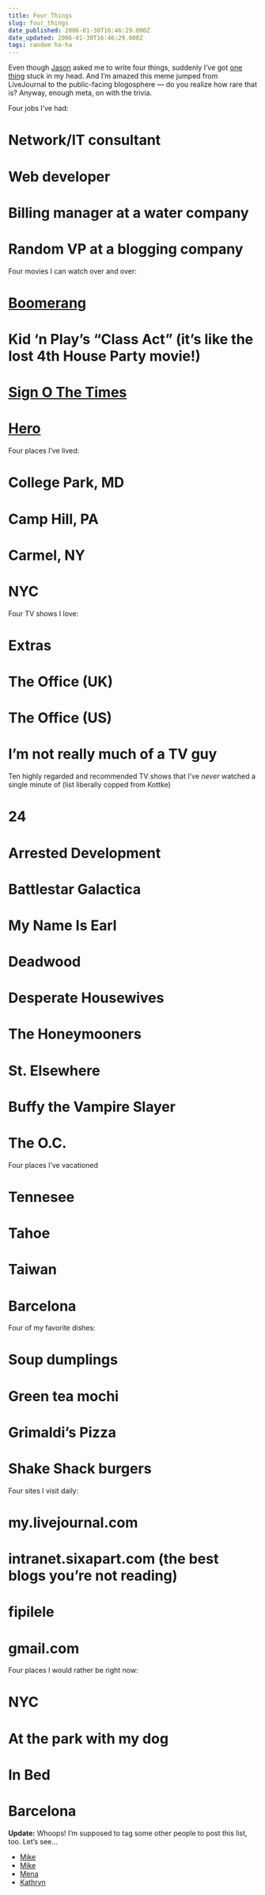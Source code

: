 ```yaml
---
title: Four Things
slug: four_things
date_published: 2006-01-30T16:46:29.000Z
date_updated: 2006-01-30T16:46:29.000Z
tags: random ha-ha
---
```


Even though [Jason](http://www.kottke.org/06/01/four-things) asked me to write four things, suddenly I’ve got [one thing](http://www.amazon.com/exec/obidos/ASIN/B0009SQ2VY/2020-20) stuck in my head. And I’m amazed this meme jumped from LiveJournal to the public-facing blogosphere — do you realize how rare that is? Anyway, enough meta, on with the trivia.

Four jobs I’ve had:

# Network/IT consultant

# Web developer

# Billing manager at a water company

# Random VP at a blogging company

Four movies I can watch over and over:

# [Boomerang](http://www.amazon.com/exec/obidos/ASIN/B00005JL72/2020-20)

# Kid ‘n Play’s “Class Act” (it’s like the lost 4th House Party movie!)

# [Sign O The Times](http://www.amazon.com/exec/obidos/ASIN/B0006ZHRPK/2020-20)

# [Hero](http://www.amazon.com/exec/obidos/ASIN/B00030590I/2020-20)

Four places I’ve lived:

# College Park, MD

# Camp Hill, PA

# Carmel, NY

# NYC

Four TV shows I love:

# Extras

# The Office (UK)

# The Office (US)

# I’m not really much of a TV guy

Ten highly regarded and recommended TV shows that I’ve *never* watched a single minute of (list liberally copped from Kottke)

# 24

# Arrested Development

# Battlestar Galactica

# My Name Is Earl

# Deadwood

# Desperate Housewives

# The Honeymooners

# St. Elsewhere

# Buffy the Vampire Slayer

# The O.C.

Four places I’ve vacationed

# Tennesee

# Tahoe

# Taiwan

# Barcelona

Four of my favorite dishes:

# Soup dumplings

# Green tea mochi

# Grimaldi’s Pizza

# Shake Shack burgers

Four sites I visit daily:

# my.livejournal.com

# intranet.sixapart.com (the best blogs you’re not reading)

# fipilele

# gmail.com

Four places I would rather be right now:

# NYC

# At the park with my dog

# In Bed

# Barcelona

**Update:** Whoops! I’m supposed to tag some other people to post this list, too. Let’s see…

- [Mike](http://cruftbox.com/)
- [Mike](http://www.muledesign.com/hoof/)
- [Mena](http://mena.typepad.com/)
- [Kathryn](http://kathrynyu.com/)
